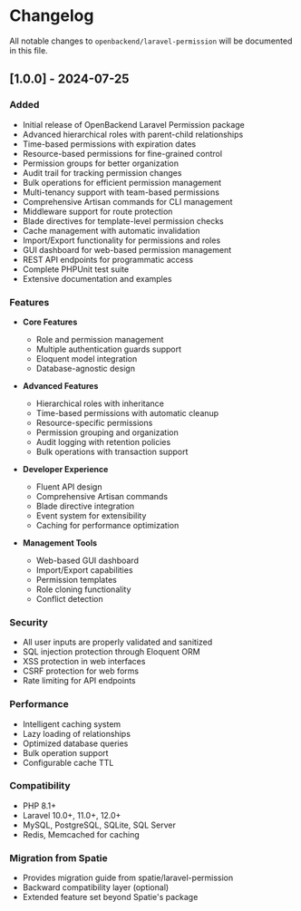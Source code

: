 # Changelog

All notable changes to `openbackend/laravel-permission` will be documented in this file.

## [1.0.0] - 2024-07-25

### Added
- Initial release of OpenBackend Laravel Permission package
- Advanced hierarchical roles with parent-child relationships
- Time-based permissions with expiration dates
- Resource-based permissions for fine-grained control
- Permission groups for better organization
- Audit trail for tracking permission changes
- Bulk operations for efficient permission management
- Multi-tenancy support with team-based permissions
- Comprehensive Artisan commands for CLI management
- Middleware support for route protection
- Blade directives for template-level permission checks
- Cache management with automatic invalidation
- Import/Export functionality for permissions and roles
- GUI dashboard for web-based permission management
- REST API endpoints for programmatic access
- Complete PHPUnit test suite
- Extensive documentation and examples

### Features
- **Core Features**
  - Role and permission management
  - Multiple authentication guards support
  - Eloquent model integration
  - Database-agnostic design

- **Advanced Features**
  - Hierarchical roles with inheritance
  - Time-based permissions with automatic cleanup
  - Resource-specific permissions
  - Permission grouping and organization
  - Audit logging with retention policies
  - Bulk operations with transaction support

- **Developer Experience**
  - Fluent API design
  - Comprehensive Artisan commands
  - Blade directive integration
  - Event system for extensibility
  - Caching for performance optimization

- **Management Tools**
  - Web-based GUI dashboard
  - Import/Export capabilities
  - Permission templates
  - Role cloning functionality
  - Conflict detection

### Security
- All user inputs are properly validated and sanitized
- SQL injection protection through Eloquent ORM
- XSS protection in web interfaces
- CSRF protection for web forms
- Rate limiting for API endpoints

### Performance
- Intelligent caching system
- Lazy loading of relationships
- Optimized database queries
- Bulk operation support
- Configurable cache TTL

### Compatibility
- PHP 8.1+
- Laravel 10.0+, 11.0+, 12.0+
- MySQL, PostgreSQL, SQLite, SQL Server
- Redis, Memcached for caching

### Migration from Spatie
- Provides migration guide from spatie/laravel-permission
- Backward compatibility layer (optional)
- Extended feature set beyond Spatie's package
